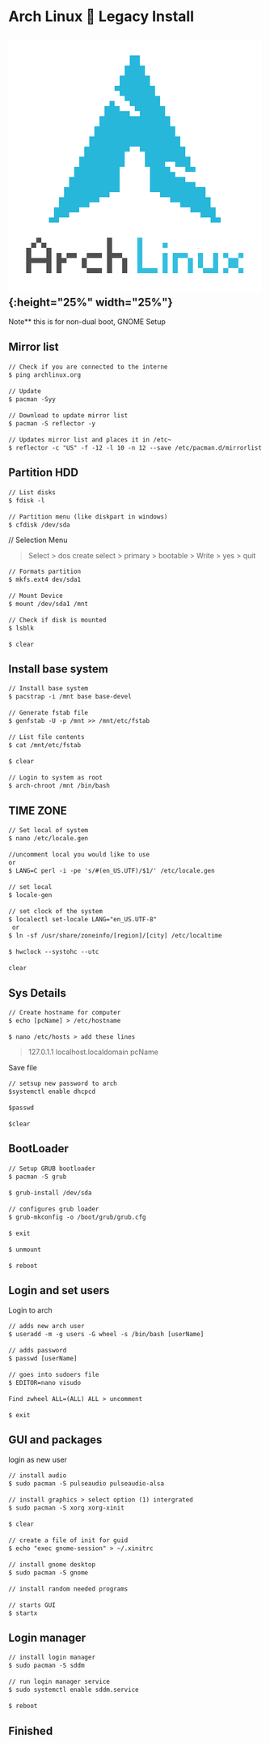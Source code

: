 
# Arch Linux :penguin: Legacy Install
![alt text]( index.png){:height="25%" width="25%"}
---
Note** this is for non-dual boot, GNOME Setup

## Mirror list

~~~
// Check if you are connected to the interne
$ ping archlinux.org

// Update
$ pacman -Syy

// Download to update mirror list
$ pacman -S reflector -y

// Updates mirror list and places it in /etc~
$ reflector -c "US" -f -12 -l 10 -n 12 --save /etc/pacman.d/mirrorlist

~~~

## Partition HDD

~~~
// List disks
$ fdisk -l 

// Partition menu (like diskpart in windows)
$ cfdisk /dev/sda 
~~~

// Selection Menu
> Select > dos
> create select > primary > bootable > Write > yes > quit

~~~
// Formats partition
$ mkfs.ext4 dev/sda1 

// Mount Device
$ mount /dev/sda1 /mnt

// Check if disk is mounted
$ lsblk 

$ clear
~~~

## Install base system

~~~
// Install base system
$ pacstrap -i /mnt base base-devel 

// Generate fstab file
$ genfstab -U -p /mnt >> /mnt/etc/fstab 

// List file contents
$ cat /mnt/etc/fstab 

$ clear

// Login to system as root
$ arch-chroot /mnt /bin/bash
~~~

## TIME ZONE

~~~
// Set local of system
$ nano /etc/locale.gen  

//uncomment local you would like to use
or 
$ LANG=C perl -i -pe 's/#(en_US.UTF)/$1/' /etc/locale.gen

// set local
$ locale-gen 

// set clock of the system
$ localectl set-locale LANG="en_US.UTF-8"
 or
$ ln -sf /usr/share/zoneinfo/[region]/[city] /etc/localtime  

$ hwclock --systohc --utc

clear
~~~

## Sys Details

~~~
// Create hostname for computer
$ echo [pcName] > /etc/hostname 

$ nano /etc/hosts > add these lines
~~~

>127.0.1.1    localhost.localdomain pcName

Save file

~~~
// setsup new password to arch
$systemctl enable dhcpcd 

$passwd

$clear
~~~

## BootLoader

~~~
// Setup GRUB bootloader
$ pacman -S grub 

$ grub-install /dev/sda

// configures grub loader
$ grub-mkconfig -o /boot/grub/grub.cfg 

$ exit

$ unmount

$ reboot
~~~

## Login and set users

Login to arch

~~~
// adds new arch user
$ useradd -m -g users -G wheel -s /bin/bash [userName] 

// adds password
$ passwd [userName] 

// goes into sudoers file
$ EDITOR=nano visudo 

Find zwheel ALL=(ALL) ALL > uncomment

$ exit
~~~

## GUI and packages

login as new user

~~~
// install audio
$ sudo pacman -S pulseaudio pulseaudio-alsa 

// install graphics > select option (1) intergrated
$ sudo pacman -S xorg xorg-xinit 

$ clear

// create a file of init for guid
$ echo "exec gnome-session" > ~/.xinitrc 

// install gnome desktop
$ sudo pacman -S gnome 

// install random needed programs

// starts GUI
$ startx 
~~~

## Login manager

~~~
// install login manager
$ sudo pacman -S sddm 

// run login manager service
$ sudo systemctl enable sddm.service 

$ reboot
~~~

## Finished



